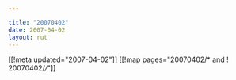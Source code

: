 ```yaml
---

title: "20070402"
date: 2007-04-02
layout: rut
---
```


[[!meta updated="2007-04-02"]]
[[!map pages="20070402/* and ! 20070402/*/*"]]
